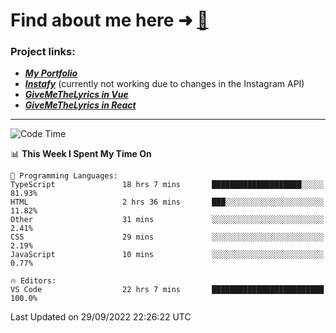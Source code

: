 # Find about me here ➜ [🧑](https://pauabella.dev)

### Project links:
- ***[My Portfolio](https://pauabella.dev)***
- ***[Instafy](https://instafy.me)*** (currently not working due to changes in the Instagram API)
- ***[GiveMeTheLyrics in Vue](https://lyrics.pauabella.dev)***
- ***[GiveMeTheLyrics in React](https://pauabella.dev/GiveMeTheLyrics)***

---
<!--START_SECTION:waka-->
![Code Time](http://img.shields.io/badge/Code%20Time-1%2C486%20hrs%2031%20mins-blue)

📊 **This Week I Spent My Time On** 

```text
💬 Programming Languages: 
TypeScript               18 hrs 7 mins       ████████████████████░░░░░   81.93% 
HTML                     2 hrs 36 mins       ███░░░░░░░░░░░░░░░░░░░░░░   11.82% 
Other                    31 mins             ░░░░░░░░░░░░░░░░░░░░░░░░░   2.41% 
CSS                      29 mins             ░░░░░░░░░░░░░░░░░░░░░░░░░   2.19% 
JavaScript               10 mins             ░░░░░░░░░░░░░░░░░░░░░░░░░   0.77%

🔥 Editors: 
VS Code                  22 hrs 7 mins       █████████████████████████   100.0%

```


 Last Updated on 29/09/2022 22:26:22 UTC
<!--END_SECTION:waka-->
